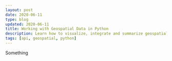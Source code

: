 ```yaml
---
layout: post
date: 2020-06-11
type: blog
updated: 2020-06-11
title: Working with Geospatial Data in Python
description: Learn how to visualize, integrate and summarize geospatial data using City of Regina's open data
tags: [api, geospatial, python]
---
```

Something